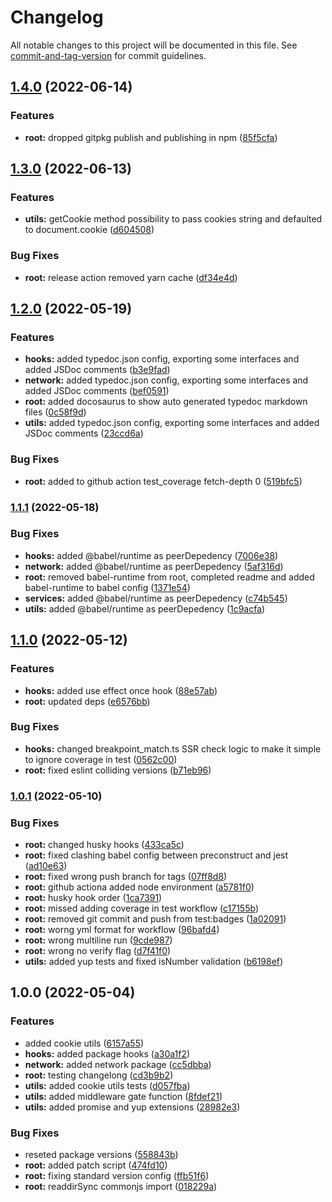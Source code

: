 # Changelog

All notable changes to this project will be documented in this file. See [commit-and-tag-version](https://github.com/absolute-version/commit-and-tag-version) for commit guidelines.

## [1.4.0](https://github.com/mrmilu/front_web_mrmilu/compare/v1.3.0...v1.4.0) (2022-06-14)

### Features

- **root:** dropped gitpkg publish and publishing in npm ([85f5cfa](https://github.com/mrmilu/front_web_mrmilu/commit/85f5cfa09c28702d5575bec27863bebeb5ac4e1e))

## [1.3.0](https://github.com/mrmilu/front_web_mrmilu/compare/v1.2.0...v1.3.0) (2022-06-13)

### Features

- **utils:** getCookie method possibility to pass cookies string and defaulted to document.cookie ([d604508](https://github.com/mrmilu/front_web_mrmilu/commit/d60450899aa453c481d801cc93fc61312086489f))

### Bug Fixes

- **root:** release action removed yarn cache ([df34e4d](https://github.com/mrmilu/front_web_mrmilu/commit/df34e4df1a2a864933970097b97f1afc9c7cb1c6))

## [1.2.0](https://github.com/mrmilu/front_web_mrmilu/compare/v1.1.1...v1.2.0) (2022-05-19)

### Features

- **hooks:** added typedoc.json config, exporting some interfaces and added JSDoc comments ([b3e9fad](https://github.com/mrmilu/front_web_mrmilu/commit/b3e9fad3d01f17f59db2c6a4a2c5913f0269a906))
- **network:** added typedoc.json config, exporting some interfaces and added JSDoc comments ([bef0591](https://github.com/mrmilu/front_web_mrmilu/commit/bef0591a43284bb4474aed9dcaa0c33ec6a73af8))
- **root:** added docosaurus to show auto generated typedoc markdown files ([0c58f9d](https://github.com/mrmilu/front_web_mrmilu/commit/0c58f9dd1cbb791340d8fd192b1c6cf19f084ffc))
- **utils:** added typedoc.json config, exporting some interfaces and added JSDoc comments ([23ccd6a](https://github.com/mrmilu/front_web_mrmilu/commit/23ccd6af8c4f9f3cb741caaad8beeae93536811e))

### Bug Fixes

- **root:** added to github action test_coverage fetch-depth 0 ([519bfc5](https://github.com/mrmilu/front_web_mrmilu/commit/519bfc5b3047c57a930388e8e37621c5735b82ec))

### [1.1.1](https://github.com/mrmilu/front_web_mrmilu/compare/v1.1.0...v1.1.1) (2022-05-18)

### Bug Fixes

- **hooks:** added @babel/runtime as peerDepedency ([7006e38](https://github.com/mrmilu/front_web_mrmilu/commit/7006e38c0e26c576375aad04fb78a90345a59d5a))
- **network:** added @babel/runtime as peerDepedency ([5af316d](https://github.com/mrmilu/front_web_mrmilu/commit/5af316daa53b4162c00a723400d9e105a4688187))
- **root:** removed babel-runtime from root, completed readme and added babel-runtime to babel config ([1371e54](https://github.com/mrmilu/front_web_mrmilu/commit/1371e54e4662ef687e63fb59b762246defedb867))
- **services:** added @babel/runtime as peerDepedency ([c74b545](https://github.com/mrmilu/front_web_mrmilu/commit/c74b545526cc75d8fd6a188536ccefa23d53c8bd))
- **utils:** added @babel/runtime as peerDepedency ([1c9acfa](https://github.com/mrmilu/front_web_mrmilu/commit/1c9acfa29d8d3af3e9d606b50cb4ccee1b6ad566))

## [1.1.0](https://github.com/mrmilu/front_web_mrmilu/compare/v1.0.1...v1.1.0) (2022-05-12)

### Features

- **hooks:** added use effect once hook ([88e57ab](https://github.com/mrmilu/front_web_mrmilu/commit/88e57ab196a06c47735a14705c8d230d94630a67))
- **root:** updated deps ([e6576bb](https://github.com/mrmilu/front_web_mrmilu/commit/e6576bb383881aa3965f95725becb147159e3073))

### Bug Fixes

- **hooks:** changed breakpoint_match.ts SSR check logic to make it simple to ignore coverage in test ([0562c00](https://github.com/mrmilu/front_web_mrmilu/commit/0562c007513b1c586ab5b789b7b3bf00bb972797))
- **root:** fixed eslint colliding versions ([b71eb96](https://github.com/mrmilu/front_web_mrmilu/commit/b71eb96573c0b29000984c723e6655a33b802cbc))

### [1.0.1](https://github.com/mrmilu/front_web_mrmilu/compare/v1.0.0...v1.0.1) (2022-05-10)

### Bug Fixes

- **root:** changed husky hooks ([433ca5c](https://github.com/mrmilu/front_web_mrmilu/commit/433ca5cc1b0e61569bc230315745fddff3079d52))
- **root:** fixed clashing babel config between preconstruct and jest ([ad10e63](https://github.com/mrmilu/front_web_mrmilu/commit/ad10e639b8dd09e013fad9f6af3768739b73c20a))
- **root:** fixed wrong push branch for tags ([07ff8d8](https://github.com/mrmilu/front_web_mrmilu/commit/07ff8d89c8bfcf1e261bcaf6bfd00a09179b5ab1))
- **root:** github actiona added node environment ([a5781f0](https://github.com/mrmilu/front_web_mrmilu/commit/a5781f0608924cf9ae8e4fb9212da725fe6b20f7))
- **root:** husky hook order ([1ca7391](https://github.com/mrmilu/front_web_mrmilu/commit/1ca73915ed5fab5ecc98da75b74976f6a2e57ad5))
- **root:** missed adding coverage in test workflow ([c17155b](https://github.com/mrmilu/front_web_mrmilu/commit/c17155ba3e5252e749f7004bbc5fb16402184d8d))
- **root:** removed git commit and push from test:badges ([1a02091](https://github.com/mrmilu/front_web_mrmilu/commit/1a0209148cf1f35dd4b6b3cc35f17b874baab0b3))
- **root:** worng yml format for workflow ([96bafd4](https://github.com/mrmilu/front_web_mrmilu/commit/96bafd47cd3c22c824bf878603ffad423e80d170))
- **root:** wrong multiline run ([9cde987](https://github.com/mrmilu/front_web_mrmilu/commit/9cde9873bdb3a294b44023f43bfa99bece2eb3e3))
- **root:** wrong no verify flag ([d7f41f0](https://github.com/mrmilu/front_web_mrmilu/commit/d7f41f05c56fc42669bd61a786ad676b42e48f1e))
- **utils:** added yup tests and fixed isNumber validation ([b6198ef](https://github.com/mrmilu/front_web_mrmilu/commit/b6198ef34c0974ac642c7209e8ad63e0abb93075))

## 1.0.0 (2022-05-04)

### Features

- added cookie utils ([6157a55](https://github.com/mrmilu/front_web_mrmilu/commit/6157a559fa6334dfa1a83192cce8386d5a858dbc))
- **hooks:** added package hooks ([a30a1f2](https://github.com/mrmilu/front_web_mrmilu/commit/a30a1f241a4e9ef3aeda6dfafa0c1a572ed1ef5a))
- **network:** added network package ([cc5dbba](https://github.com/mrmilu/front_web_mrmilu/commit/cc5dbba45e555f8a2fbbdfe1ad23f2ebebe2915a))
- **root:** testing changelong ([cd3b9b2](https://github.com/mrmilu/front_web_mrmilu/commit/cd3b9b29eda7b7ac7bfd37428ea3aeed02bcfca0))
- **utils:** added cookie utils tests ([d057fba](https://github.com/mrmilu/front_web_mrmilu/commit/d057fbae427986d973e2a13a5bd3179e4595c25f))
- **utils:** added middleware gate function ([8fdef21](https://github.com/mrmilu/front_web_mrmilu/commit/8fdef21cd061c42d35304b47544bc49ed0cae58d))
- **utils:** added promise and yup extensions ([28982e3](https://github.com/mrmilu/front_web_mrmilu/commit/28982e353d84ba95dd6bb1285b5d9f6707cf6c1e))

### Bug Fixes

- reseted package versions ([558843b](https://github.com/mrmilu/front_web_mrmilu/commit/558843b08334c8db38e32b36791f17af3507bcb0))
- **root:** added patch script ([474fd10](https://github.com/mrmilu/front_web_mrmilu/commit/474fd102a08cc62d02fd738838008dcd540b2b70))
- **root:** fixing standard version config ([ffb51f6](https://github.com/mrmilu/front_web_mrmilu/commit/ffb51f667c78afa8711cb487e5f72490e0f6eebc))
- **root:** readdirSync commonjs import ([018229a](https://github.com/mrmilu/front_web_mrmilu/commit/018229a9e59fe15d91484cb5ab374f9640b70e18))
